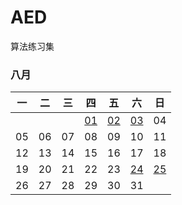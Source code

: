 # AED
算法练习集

### 八月

|一|二|三|四|五|六|日|
|-|-|-|-|-|-|-|
||||[01](https://github.com/snsart/AED/blob/master/20190801-蒙特卡洛方法：生成自定义分布的随机数.md)|[02](https://github.com/snsart/AED/blob/master/20190802-实现一维的噪声函数.md)|[03](https://github.com/snsart/AED/blob/master/20190803-柏林噪声.md)|04|
|05|06|07|08|09|10|11|
|12|13|14|15|16|17|18|
|19|20|21|22|23|[24](https://github.com/snsart/AED/blob/master/20190824-插入排序.md)|[25](https://github.com/snsart/AED/blob/master/20190825-归并排序.md)|
|26|27|28|29|30|31||
